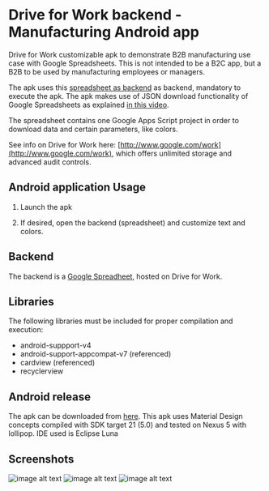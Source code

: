 # Drive for Work backend - Manufacturing Android app #
Drive for Work customizable apk to demonstrate B2B manufacturing use case with Google Spreadsheets.
This is not intended to be a B2C app, but a B2B to be used by manufacturing employees or managers.

The apk uses this [spreadsheet as backend](ttps://docs.google.com/spreadsheets/d/1wxDCfS4e8tolR3lyJlIl-vzsMpbAQG1_EtzZQoGI2iU/edit?usp=sharing) as backend, mandatory to execute the apk. 
The apk makes use of JSON download functionality of Google Spreadsheets as explained [in this video](https://www.youtube.com/watch?v=RSgMEtRl0sw). 

The spreadsheet contains one Google Apps Script project in order to download data and certain parameters, like colors.

See info on Drive for Work here: [http://www.google.com/work](http://www.google.com/work), which offers unlimited storage and advanced audit controls.


## Android application Usage

1) Launch the apk

2) If desired, open the backend (spreadsheet) and customize text and colors.


## Backend

The backend is a [Google Spreadheet](https://docs.google.com/spreadsheets/d/1wxDCfS4e8tolR3lyJlIl-vzsMpbAQG1_EtzZQoGI2iU/edit?usp=sharing), hosted on Drive for Work.


## Libraries

The following libraries must be included for proper compilation and execution:
* android-suppport-v4
* android-support-appcompat-v7 (referenced)
* cardview (referenced)
* recyclerview

## Android release

The apk can be downloaded from [here](https://drive.google.com/file/d/0B6IAELMrLfE5REUtMVoyYmJXRkU/view?usp=sharing).
This apk uses Material Design concepts compiled with SDK target 21 (5.0) and tested on Nexus 5 with lollipop.
IDE used is Eclipse Luna




## Screenshots

![image alt text](screenshots/spreadsheet.png)
![image alt text](screenshots/main.png)
![image alt text](screenshots/main2.png)
